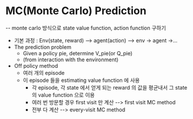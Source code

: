 # MC(Monte Carlo) Prediction
-- monte carlo 방식으로 state value function, action function 구하기

* 기본 과정 : Env(state, reward) --> agent(action) --> env -> agent ->…
* The prediction problem
	* Given a policy pie, determine V_pie(or Q_pie)
	* (from interaction with the environment)
* Off policy method
	* 여러 개의 episode
	* 이 episode 들을 estimating value function 에 사용
		* 각 episode, 각 state 에서 얻게 되는 reward 의 값을 평균내서 그 state 의 value function 으로 이용
		* 여러 번 방문할 경우 first visit 만 계산 --> first visit MC method
		* 전부 다 계산 --> every-visit MC method
